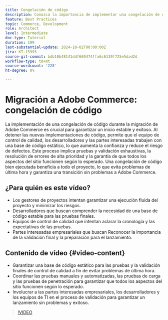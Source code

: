 ```yaml
---
title: Congelación de código
description: Conozca la importancia de implementar una congelación de código durante la migración de Adobe Commerce. Garantice la estabilidad, la confianza y el lanzamiento correcto siguiendo las prácticas recomendadas de control de calidad, pruebas y validación.
feature: Best Practices
topic: Commerce, Development
role: Architect
level: Intermediate
doc-type: Tutorial
duration: 199
last-substantial-update: 2024-10-02T00:00:00Z
jira: KT-15993
source-git-commit: bdb10b48141ddf669474ffa6c6139f725e5dad2d
workflow-type: tm+mt
source-wordcount: '228'
ht-degree: 0%

---
```



# Migración a Adobe Commerce: congelación de código

La implementación de una congelación de código durante la migración de Adobe Commerce es crucial para garantizar un inicio estable y exitoso. Al detener las nuevas implementaciones de código, permite que el equipo de control de calidad, los desarrolladores y las partes interesadas trabajen con una base de código estático, lo que aumenta la confianza y reduce el riesgo de defectos. Este proceso implica pruebas y validación exhaustivas, la resolución de errores de alta prioridad y la garantía de que todos los aspectos del sitio funcionen según lo esperado. Una congelación de código bien ejecutada beneficia a todo el proyecto, lo que evita problemas de última hora y garantiza una transición sin problemas a Adobe Commerce.


## ¿Para quién es este vídeo?

* Los gestores de proyectos intentan garantizar una ejecución fluida del proyecto y minimizar los riesgos.
* Desarrolladores que buscan comprender la necesidad de una base de código estable para las pruebas finales.
* Equipos de control de calidad que intentan aclarar la cronología y las expectativas de las pruebas.
* Partes interesadas empresariales que buscan Reconocer la importancia de la validación final y la preparación para el lanzamiento.

## Contenido de vídeo {#video-content}

* Garantizar una base de código estático para las pruebas y la validación finales de control de calidad a fin de evitar problemas de última hora.
* Coordinar las pruebas manuales y automatizadas, las pruebas de carga y las pruebas de penetración para garantizar que todos los aspectos del sitio funcionen según lo esperado.
* Involucrar a las partes interesadas empresariales, los desarrolladores y los equipos de TI en el proceso de validación para garantizar un lanzamiento sin problemas y exitoso.

>[!VIDEO](https://video.tv.adobe.com/v/3432965/?learn=on)
